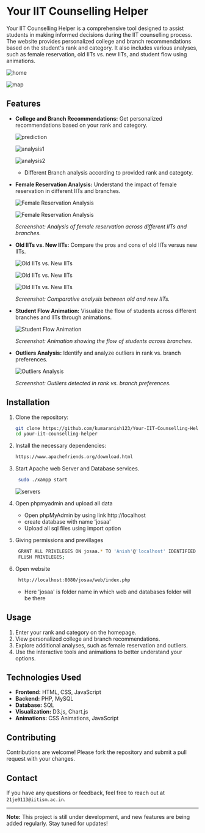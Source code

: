 # Your IIT Counselling Helper

Your IIT Counselling Helper is a comprehensive tool designed to assist students in making informed decisions during the IIT counselling process. The website provides personalized college and branch recommendations based on the student's rank and category. It also includes various analyses, such as female reservation, old IITs vs. new IITs, and student flow using animations.

![home](images/home.png)

![map](images/map.png)

## Features

- **College and Branch Recommendations:** Get personalized recommendations based on your rank and category.
  
  ![prediction](images/predict_search.png)
  
  ![analysis1](images/an1.png)
  
  ![analysis2](images/an2.png)

  - Different Branch analysis according to provided rank and categoty.
  
- **Female Reservation Analysis:** Understand the impact of female reservation in different IITs and branches.
  
  ![Female Reservation Analysis](images/mf3.png)
  
  ![Female Reservation Analysis](images/an3.png)
  
  _Screenshot: Analysis of female reservation across different IITs and branches._

- **Old IITs vs. New IITs:** Compare the pros and cons of old IITs versus new IITs.
  
  ![Old IITs vs. New IITs](images/nvso1.png)
  
  ![Old IITs vs. New IITs](images/nvso2.png)
  
  ![Old IITs vs. New IITs](images/nvsoa.png)
  
  _Screenshot: Comparative analysis between old and new IITs._

- **Student Flow Animation:** Visualize the flow of students across different branches and IITs through animations.
  
  ![Student Flow Animation](images/flow.png)
  
  _Screenshot: Animation showing the flow of students across branches._

- **Outliers Analysis:** Identify and analyze outliers in rank vs. branch preferences.
  
  ![Outliers Analysis](images/outlier.png)
  
  _Screenshot: Outliers detected in rank vs. branch preferences._

## Installation

1. Clone the repository:
    ```bash
    git clone https://github.com/kumaranish123/Your-IIT-Counselling-Helper.git
    cd your-iit-counselling-helper
    ```

2. Install the necessary dependencies:
    ```bash
    https://www.apachefriends.org/download.html
    ```
3. Start Apache web Server and Database services.
   ```bash
    sudo ./xampp start
    ```
   ![servers](images/server.png)

4. Open phpmyadmin and upload all data
   - Open phpMyAdmin by using link http://localhost
   - create database with name 'josaa'
   - Upload all sql files using import option
5. Giving permissions and previllages
   ```bash
    GRANT ALL PRIVILEGES ON josaa.* TO 'Anish'@'localhost' IDENTIFIED BY 'Anish@123';
    FLUSH PRIVILEGES;
   ```
6. Open website
   ```bash
    http://localhost:8080/josaa/web/index.php
   ```
   - Here 'josaa' is folder name in which web and databases folder will be there

## Usage

1. Enter your rank and category on the homepage.
2. View personalized college and branch recommendations.
3. Explore additional analyses, such as female reservation and outliers.
4. Use the interactive tools and animations to better understand your options.

## Technologies Used

- **Frontend:** HTML, CSS, JavaScript
- **Backend:** PHP, MySQL
- **Database:** SQL
- **Visualization:** D3.js, Chart.js
- **Animations:** CSS Animations, JavaScript

## Contributing

Contributions are welcome! Please fork the repository and submit a pull request with your changes.

## Contact

If you have any questions or feedback, feel free to reach out at `21je0113@iitism.ac.in`.

---

**Note:** This project is still under development, and new features are being added regularly. Stay tuned for updates!
